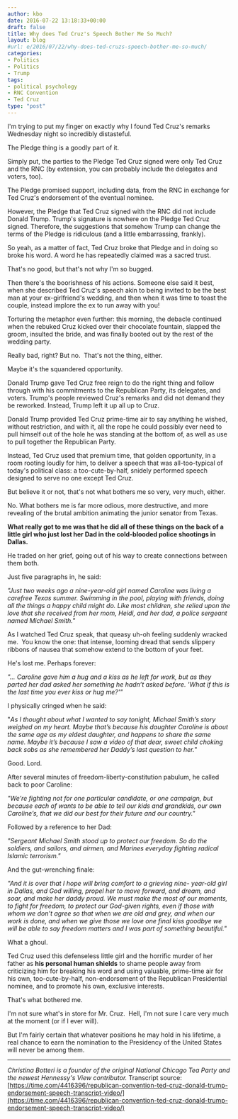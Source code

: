 ```yaml
---
author: kbo
date: 2016-07-22 13:18:33+00:00
draft: false
title: Why does Ted Cruz's Speech Bother Me So Much?
layout: blog
#url: e/2016/07/22/why-does-ted-cruzs-speech-bother-me-so-much/
categories:
- Politics
- Politics
- Trump
tags:
- political psychology
- RNC Convention
- Ted Cruz
type: "post"
---
```


I'm trying to put my finger on exactly why I found Ted Cruz's remarks Wednesday night so incredibly distasteful.

The Pledge thing is a goodly part of it.

Simply put, the parties to the Pledge Ted Cruz signed were only Ted Cruz and the RNC (by extension, you can probably include the delegates and voters, too).

The Pledge promised support, including data, from the RNC in exchange for Ted Cruz's endorsement of the eventual nominee.

However, the Pledge that Ted Cruz signed with the RNC did not include Donald Trump. Trump's signature is nowhere on the Pledge Ted Cruz signed. Therefore, the suggestions that somehow Trump can change the terms of the Pledge is ridiculous (and a little embarrassing, frankly).

So yeah, as a matter of fact, Ted Cruz broke that Pledge and in doing so broke his word. A word he has repeatedly claimed was a sacred trust.

That's no good, but that's not why I'm so bugged.

Then there's the boorishness of his actions. Someone else said it best, when she described Ted Cruz's speech akin to being invited to be the best man at your ex-girlfriend's wedding, and then when it was time to toast the couple, instead implore the ex to run away with you!

Torturing the metaphor even further: this morning, the debacle continued when the rebuked Cruz kicked over their chocolate fountain, slapped the groom, insulted the bride, and was finally booted out by the rest of the wedding party.

Really bad, right? But no.  That's not the thing, either.

Maybe it's the squandered opportunity.

Donald Trump gave Ted Cruz free reign to do the right thing and follow through with his commitments to the Republican Party, its delegates, and voters. Trump's people reviewed Cruz's remarks and did not demand they be reworked. Instead, Trump left it up all up to Cruz.

Donald Trump provided Ted Cruz prime-time air to say anything he wished, without restriction, and with it, all the rope he could possibly ever need to pull himself out of the hole he was standing at the bottom of, as well as use to pull together the Republican Party.

Instead, Ted Cruz used that premium time, that golden opportunity, in a room rooting loudly for him, to deliver a speech that was all-too-typical of today's political class: a too-cute-by-half, snidely performed speech designed to serve no one except Ted Cruz.

But believe it or not, that's not what bothers me so very, very much, either.

No. What bothers me is far more odious, more destructive, and more revealing of the brutal ambition animating the junior senator from Texas.

**What really got to me was that he did all of these things on the back of a little girl who just lost her Dad in the cold-blooded police shootings in Dallas.**

He traded on her grief, going out of his way to create connections between them both.

Just five paragraphs in, he said:



_"Just two weeks ago a nine-year-old girl named Caroline was living a carefree Texas summer. Swimming in the pool, playing with friends, doing all the things a happy child might do. Like most children, she relied upon the love that she received from her mom, Heidi, and her dad, a police sergeant named Michael Smith."_



As I watched Ted Cruz speak, that queasy uh-oh feeling suddenly wracked me.  You know the one: that intense, looming dread that sends slippery ribbons of nausea that somehow extend to the bottom of your feet.

He's lost me. Perhaps forever:



_"… Caroline gave him a hug and a kiss as he left for work, but as they parted her dad asked her something he hadn’t asked before. 'What if this is the last time you ever kiss or hug me?'"_



I physically cringed when he said:



"_As I thought about what I wanted to say tonight, Michael Smith’s story weighed on my heart. Maybe that’s because his daughter Caroline is about the same age as my eldest daughter, and happens to share the same name. Maybe it’s because I saw a video of that dear, sweet child choking back sobs as she remembered her Daddy’s last question to her._"



Good. Lord.

After several minutes of freedom-liberty-constitution pabulum, he called back to poor Caroline:



_"We’re fighting not for one particular candidate, or one campaign, but because each of wants to be able to tell our kids and grandkids, our own Caroline’s, that we did our best for their future and our country."_



Followed by a reference to her Dad:



_"Sergeant Michael Smith stood up to protect our freedom. So do the soldiers, and sailors, and airmen, and Marines everyday fighting radical Islamic terrorism."_



And the gut-wrenching finale:



_"And it is over that I hope will bring comfort to a grieving nine- year-old girl in Dallas, and God willing, propel her to move forward, and dream, and soar, and make her daddy proud. We must make the most of our moments, to fight for freedom, to protect our God-given rights, even if those with whom we don’t agree so that when we are old and grey, and when our work is done, and when we give those we love one final kiss goodbye we will be able to say freedom matters and I was part of something beautiful."_



What a ghoul.

Ted Cruz used this defenseless little girl and the horrific murder of her father as **his personal human shields** to shame people away from criticizing him for breaking his word and using valuable, prime-time air for his own, too-cute-by-half, non-endorsement of the Republican Presidential nominee, and to promote his own, exclusive interests.

That's what bothered me.

I'm not sure what's in store for Mr. Cruz.  Hell, I'm not sure I care very much at the moment (or if I ever will).

But I'm fairly certain that whatever positions he may hold in his lifetime, a real chance to earn the nomination to the Presidency of the United States will never be among them.



* * *



_Christina Botteri is a founder of the original National Chicago Tea Party and the newest Hennessy's View contributor._
Transcript source: [https://time.com/4416396/republican-convention-ted-cruz-donald-trump-endorsement-speech-transcript-video/](https://time.com/4416396/republican-convention-ted-cruz-donald-trump-endorsement-speech-transcript-video/)
